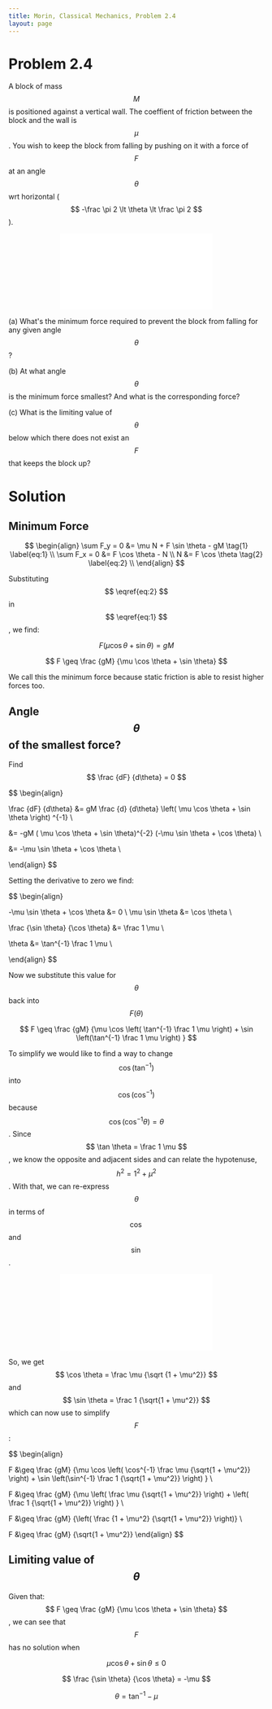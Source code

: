 ```yaml
---
title: Morin, Classical Mechanics, Problem 2.4
layout: page
---
```


# Problem 2.4

A block of mass $$ M $$ is positioned against a vertical wall. The coeffient of friction between the block and the wall is $$ \mu $$. You wish to keep the block from falling by pushing on it with a force of $$ F $$ at an angle $$ \theta $$ wrt horizontal ($$ -\frac \pi 2 \lt \theta \lt \frac \pi 2 $$).

<div style="text-align:center;">
<embed src="{{ site.url }}{{ site.baseurl }}/assets/svg/Mechanics-Morin-2.4-a.svg" type="image/svg+xml" align="center"/>
</div>

(a) What's the minimum force required to prevent the block from falling for any given angle $$ \theta $$?

(b) At what angle $$ \theta $$ is the minimum force smallest? And what is the corresponding force?

(c) What is the limiting value of $$ \theta $$ below which there does not exist an $$ F $$ that keeps the block up?

# Solution

## Minimum Force
$$ \begin{align}
\sum F_y = 0 &= \mu N + F \sin \theta - gM \tag{1} \label{eq:1} \\
\sum F_x = 0 &= F \cos \theta - N \\
N &= F \cos \theta \tag{2} \label{eq:2} \\
\end{align} $$

Substituting $$ \eqref{eq:2} $$ in $$ \eqref{eq:1} $$, we find:

$$ F (\mu \cos \theta + \sin \theta) = gM $$

$$ F \geq \frac {gM} {\mu \cos \theta + \sin \theta} $$

We call this the minimum force because static friction is able to resist higher forces too.

## Angle $$ \theta $$ of the smallest force?

Find $$ \frac {dF} {d\theta} = 0 $$

$$ \begin{align}

\frac {dF} {d\theta} &= gM \frac {d} {d\theta} \left( \mu \cos \theta + \sin \theta \right) ^{-1} \\

&= -gM ( \mu \cos \theta + \sin \theta)^{-2} (-\mu \sin \theta + \cos \theta) \\

&= -\mu \sin \theta + \cos \theta \\

\end{align} $$

Setting the derivative to zero we find:

$$
\begin{align}

-\mu \sin \theta + \cos \theta &= 0 \\
\mu \sin \theta &= \cos \theta \\

\frac {\sin \theta} {\cos \theta} &= \frac 1 \mu \\

\theta &= \tan^{-1} \frac 1 \mu \\

\end{align}
$$

Now we substitute this value for $$ \theta $$ back into $$ F(\theta) $$

$$ F \geq \frac {gM} {\mu \cos \left( \tan^{-1} \frac 1 \mu \right) + \sin \left(\tan^{-1} \frac 1 \mu \right) } $$

To simplify we would like to find a way to change $$ \cos ( \tan^{-1} ) $$ into $$ \cos ( \cos^{-1} ) $$ because  $$ \cos ( \cos^{-1} \theta) = \theta $$. Since $$ \tan \theta = \frac 1 \mu $$, we know the opposite and adjacent sides and can relate the hypotenuse, $$ h^2 = 1^2 + \mu^2 $$. With that, we can re-express $$ \theta $$ in terms of $$ \cos $$ and $$ \sin $$.

<div style="text-align:center;">
<embed src="{{ site.url }}{{ site.baseurl }}/assets/svg/Mechanics-Morin-2.4-c.svg" type="image/svg+xml" align="center"/>
</div>

So, we get $$ \cos \theta = \frac \mu {\sqrt {1 + \mu^2}} $$ and $$ \sin \theta = \frac 1 {\sqrt{1 + \mu^2}} $$ which can now use to simplify $$ F $$:

$$
\begin{align}

F &\geq \frac {gM} {\mu \cos \left( \cos^{-1} \frac \mu {\sqrt{1 + \mu^2}} \right) + \sin \left(\sin^{-1} \frac 1 {\sqrt{1 + \mu^2}} \right) } \\

F &\geq \frac {gM} {\mu \left( \frac \mu {\sqrt{1 + \mu^2}} \right) + \left( \frac 1 {\sqrt{1 + \mu^2}} \right) } \\

F &\geq \frac {gM} {\left( \frac {1 + \mu^2} {\sqrt{1 + \mu^2}} \right)} \\

F &\geq \frac {gM} {\sqrt{1 + \mu^2}}
\end{align}
$$

## Limiting value of $$ \theta $$

Given that: $$ F \geq \frac {gM} {\mu \cos \theta + \sin \theta} $$, we can see that $$ F $$ has no solution when

$$ \mu \cos \theta + \sin \theta \leq 0 $$

$$ \frac {\sin \theta} {\cos \theta} = -\mu $$

$$ \theta = \tan^{-1} -\mu $$

